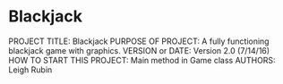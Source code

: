 # Blackjack
PROJECT TITLE: Blackjack
PURPOSE OF PROJECT: A fully functioning blackjack game with graphics.
VERSION or DATE: Version 2.0 (7/14/16)
HOW TO START THIS PROJECT: Main method in Game class
AUTHORS: Leigh Rubin

